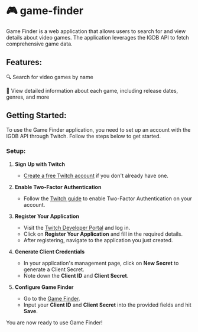 # 🎮 game-finder
Game Finder is a web application that allows users to search for and view details about video games. The application leverages the IGDB API to fetch comprehensive game data.

## Features:
🔍 Search for video games by name

📄 View detailed information about each game, including release dates, genres, and more

## Getting Started:
To use the Game Finder application, you need to set up an account with the IGDB API through Twitch. Follow the steps below to get started.

### Setup:
1. **Sign Up with Twitch**
   - [Create a free Twitch account](https://www.twitch.tv/signup) if you don't already have one.

2. **Enable Two-Factor Authentication**
   - Follow the [Twitch guide](https://help.twitch.tv/s/article/two-factor-authentication?language=en_US) to enable Two-Factor Authentication on your account.

3. **Register Your Application**
   - Visit the [Twitch Developer Portal](https://dev.twitch.tv/console/apps) and log in.
   - Click on **Register Your Application** and fill in the required details.
   - After registering, navigate to the application you just created.

4. **Generate Client Credentials**
   - In your application's management page, click on **New Secret** to generate a Client Secret.
   - Note down the **Client ID** and **Client Secret**.

5. **Configure Game Finder**
   - Go to the [Game Finder](https://game-finder-webapp-8f7ff9624137.herokuapp.com/).
   - Input your **Client ID** and **Client Secret** into the provided fields and hit **Save**.

You are now ready to use Game Finder!
